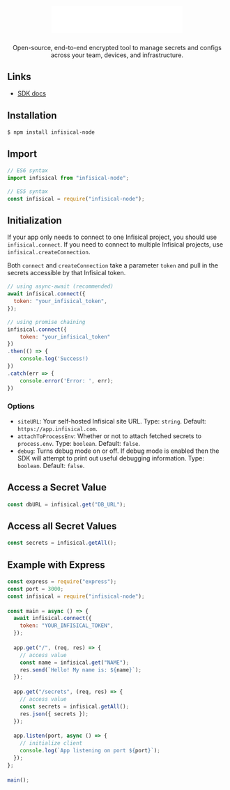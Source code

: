 <h1 align="center">
    <a href="https://github.com/Infisical/infisical">
        <img width="300" src="/img/logoname-white.svg#gh-dark-mode-only" alt="infisical">
    </a>
</h1>
<p align="center">
  <p align="center">Open-source, end-to-end encrypted tool to manage secrets and configs across your team, devices, and infrastructure.</p>
</p>

## Links

- [SDK docs](https://infisical.com/docs/sdk/overview/usage)

## Installation

```
$ npm install infisical-node
```

## Import

```js
// ES6 syntax
import infisical from "infisical-node";
```

```js
// ES5 syntax
const infisical = require("infisical-node");
```

## Initialization

If your app only needs to connect to one Infisical project, you should use `infisical.connect`. If you need to connect to multiple Infisical projects, use `infisical.createConnection`.

Both `connect` and `createConnection` take a parameter `token` and pull in the secrets accessible by that Infisical token.

```js
// using async-await (recommended)
await infisical.connect({
  token: "your_infisical_token",
});
```

```js
// using promise chaining
infisical.connect({
    token: "your_infisical_token"
})
.then(() => {
    console.log('Success!)
})
.catch(err => {
    console.error('Error: ', err);
})
```

### Options

- `siteURL`: Your self-hosted Infisical site URL. Type: `string`. Default: `https://app.infisical.com`.
- `attachToProcessEnv`: Whether or not to attach fetched secrets to `process.env`. Type: `boolean`. Default: `false`.
- `debug`: Turns debug mode on or off. If debug mode is enabled then the SDK will attempt to print out useful debugging information. Type: `boolean`. Default: `false`.

## Access a Secret Value

```js
const dbURL = infisical.get("DB_URL");
```

## Access all Secret Values

```js
const secrets = infisical.getAll();
```

## Example with Express

```js
const express = require("express");
const port = 3000;
const infisical = require("infisical-node");

const main = async () => {
  await infisical.connect({
    token: "YOUR_INFISICAL_TOKEN",
  });

  app.get("/", (req, res) => {
    // access value
    const name = infisical.get("NAME");
    res.send(`Hello! My name is: ${name}`);
  });

  app.get("/secrets", (req, res) => {
    // access value
    const secrets = infisical.getAll();
    res.json({ secrets });
  });

  app.listen(port, async () => {
    // initialize client
    console.log(`App listening on port ${port}`);
  });
};

main();
```
